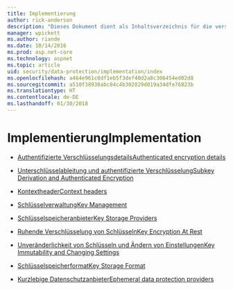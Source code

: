 ```yaml
---
title: Implementierung
author: rick-anderson
description: "Dieses Dokument dient als Inhaltsverzeichnis für die verschiedenen Themen zur Implementierung des Schutzes von Daten in ASP.NET Core."
manager: wpickett
ms.author: riande
ms.date: 10/14/2016
ms.prod: asp.net-core
ms.technology: aspnet
ms.topic: article
uid: security/data-protection/implementation/index
ms.openlocfilehash: a464e961c0df1eb5f3def40d2a8c306454ed02d8
ms.sourcegitcommit: a510f38930abc84c4b302029d019a34dfe76823b
ms.translationtype: HT
ms.contentlocale: de-DE
ms.lasthandoff: 01/30/2018
---
```

# <a name="implementation"></a><span data-ttu-id="f767a-103">Implementierung</span><span class="sxs-lookup"><span data-stu-id="f767a-103">Implementation</span></span>

* [<span data-ttu-id="f767a-104">Authentifizierte Verschlüsselungsdetails</span><span class="sxs-lookup"><span data-stu-id="f767a-104">Authenticated encryption details</span></span>](authenticated-encryption-details.md)

* [<span data-ttu-id="f767a-105">Unterschlüsselableitung und authentifizierte Verschlüsselung</span><span class="sxs-lookup"><span data-stu-id="f767a-105">Subkey Derivation and Authenticated Encryption</span></span>](subkeyderivation.md)

* [<span data-ttu-id="f767a-106">Kontextheader</span><span class="sxs-lookup"><span data-stu-id="f767a-106">Context headers</span></span>](context-headers.md)

* [<span data-ttu-id="f767a-107">Schlüsselverwaltung</span><span class="sxs-lookup"><span data-stu-id="f767a-107">Key Management</span></span>](key-management.md)

* [<span data-ttu-id="f767a-108">Schlüsselspeicheranbieter</span><span class="sxs-lookup"><span data-stu-id="f767a-108">Key Storage Providers</span></span>](key-storage-providers.md)

* [<span data-ttu-id="f767a-109">Ruhende Verschlüsselung von Schlüsseln</span><span class="sxs-lookup"><span data-stu-id="f767a-109">Key Encryption At Rest</span></span>](key-encryption-at-rest.md)

* [<span data-ttu-id="f767a-110">Unveränderlichkeit von Schlüsseln und Ändern von Einstellungen</span><span class="sxs-lookup"><span data-stu-id="f767a-110">Key Immutability and Changing Settings</span></span>](key-immutability.md)

* [<span data-ttu-id="f767a-111">Schlüsselspeicherformat</span><span class="sxs-lookup"><span data-stu-id="f767a-111">Key Storage Format</span></span>](key-storage-format.md)

* [<span data-ttu-id="f767a-112">Kurzlebige Datenschutzanbieter</span><span class="sxs-lookup"><span data-stu-id="f767a-112">Ephemeral data protection providers</span></span>](key-storage-ephemeral.md)
